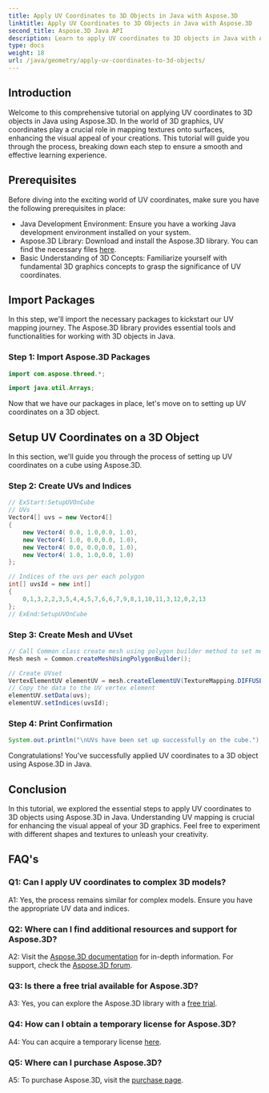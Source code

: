 ```yaml
---
title: Apply UV Coordinates to 3D Objects in Java with Aspose.3D
linktitle: Apply UV Coordinates to 3D Objects in Java with Aspose.3D
second_title: Aspose.3D Java API
description: Learn to apply UV coordinates to 3D objects in Java with Aspose.3D. Elevate your graphics with this step-by-step guide.
type: docs
weight: 18
url: /java/geometry/apply-uv-coordinates-to-3d-objects/
---
```

## Introduction

Welcome to this comprehensive tutorial on applying UV coordinates to 3D objects in Java using Aspose.3D. In the world of 3D graphics, UV coordinates play a crucial role in mapping textures onto surfaces, enhancing the visual appeal of your creations. This tutorial will guide you through the process, breaking down each step to ensure a smooth and effective learning experience.

## Prerequisites

Before diving into the exciting world of UV coordinates, make sure you have the following prerequisites in place:

- Java Development Environment: Ensure you have a working Java development environment installed on your system.
- Aspose.3D Library: Download and install the Aspose.3D library. You can find the necessary files [here](https://releases.aspose.com/3d/java/).
- Basic Understanding of 3D Concepts: Familiarize yourself with fundamental 3D graphics concepts to grasp the significance of UV coordinates.

## Import Packages

In this step, we'll import the necessary packages to kickstart our UV mapping journey. The Aspose.3D library provides essential tools and functionalities for working with 3D objects in Java.

### Step 1: Import Aspose.3D Packages

```java
import com.aspose.threed.*;

import java.util.Arrays;
```

Now that we have our packages in place, let's move on to setting up UV coordinates on a 3D object.

## Setup UV Coordinates on a 3D Object

In this section, we'll guide you through the process of setting up UV coordinates on a cube using Aspose.3D.

### Step 2: Create UVs and Indices

```java
// ExStart:SetupUVOnCube
// UVs
Vector4[] uvs = new Vector4[]
{
    new Vector4( 0.0, 1.0,0.0, 1.0),
    new Vector4( 1.0, 0.0,0.0, 1.0),
    new Vector4( 0.0, 0.0,0.0, 1.0),
    new Vector4( 1.0, 1.0,0.0, 1.0)
};

// Indices of the uvs per each polygon
int[] uvsId = new int[]
{
    0,1,3,2,2,3,5,4,4,5,7,6,6,7,9,8,1,10,11,3,12,0,2,13
};
// ExEnd:SetupUVOnCube
```

### Step 3: Create Mesh and UVset

```java
// Call Common class create mesh using polygon builder method to set mesh instance
Mesh mesh = Common.createMeshUsingPolygonBuilder();

// Create UVset
VertexElementUV elementUV = mesh.createElementUV(TextureMapping.DIFFUSE, MappingMode.POLYGON_VERTEX, ReferenceMode.INDEX_TO_DIRECT);
// Copy the data to the UV vertex element
elementUV.setData(uvs);
elementUV.setIndices(uvsId);
```

### Step 4: Print Confirmation

```java
System.out.println("\nUVs have been set up successfully on the cube.");
```

Congratulations! You've successfully applied UV coordinates to a 3D object using Aspose.3D in Java.

## Conclusion

In this tutorial, we explored the essential steps to apply UV coordinates to 3D objects using Aspose.3D in Java. Understanding UV mapping is crucial for enhancing the visual appeal of your 3D graphics. Feel free to experiment with different shapes and textures to unleash your creativity.

## FAQ's

### Q1: Can I apply UV coordinates to complex 3D models?

A1: Yes, the process remains similar for complex models. Ensure you have the appropriate UV data and indices.

### Q2: Where can I find additional resources and support for Aspose.3D?

A2: Visit the [Aspose.3D documentation](https://reference.aspose.com/3d/java/) for in-depth information. For support, check the [Aspose.3D forum](https://forum.aspose.com/c/3d/18).

### Q3: Is there a free trial available for Aspose.3D?

A3: Yes, you can explore the Aspose.3D library with a [free trial](https://releases.aspose.com/).

### Q4: How can I obtain a temporary license for Aspose.3D?

A4: You can acquire a temporary license [here](https://purchase.aspose.com/temporary-license/).

### Q5: Where can I purchase Aspose.3D?

A5: To purchase Aspose.3D, visit the [purchase page](https://purchase.aspose.com/buy).
